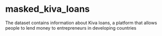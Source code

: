 # masked_kiva_loans
The dataset contains information about Kiva loans, a platform that allows people to lend money to entrepreneurs in developing countries
